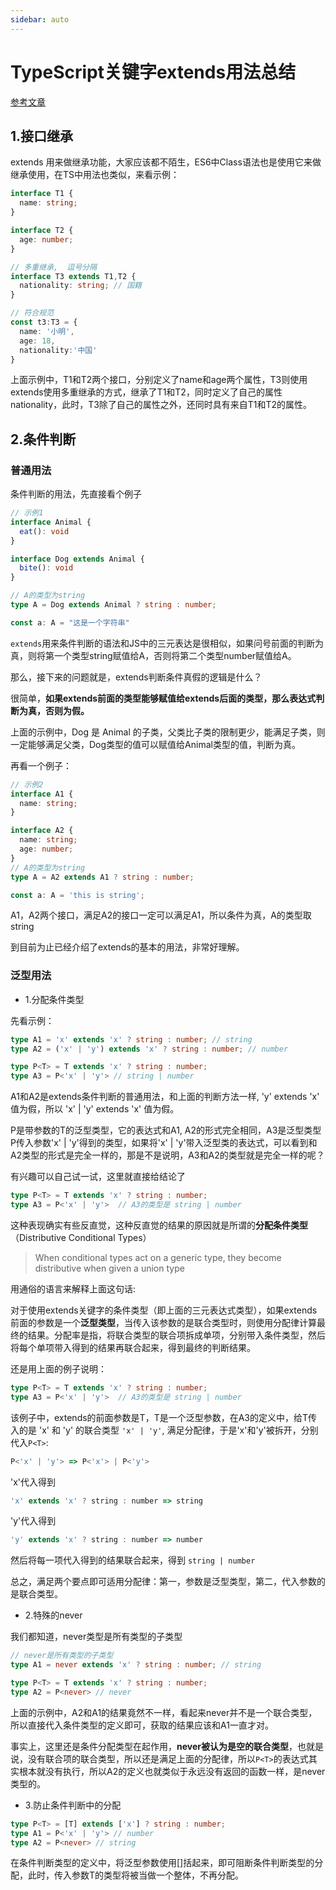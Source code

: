 ```yaml
---
sidebar: auto
---
```


# TypeScript关键字extends用法总结
[参考文章](https://juejin.cn/post/6998736350841143326#comment)

## 1.接口继承

extends 用来做继承功能，大家应该都不陌生，ES6中Class语法也是使用它来做继承使用，在TS中用法也类似，来看示例：

```ts
interface T1 {
  name: string;
}

interface T2 {
  age: number;
}

// 多重继承,  逗号分隔
interface T3 extends T1,T2 {
  nationality: string; // 国籍
}

// 符合规范
const t3:T3 = {
  name: '小明',
  age: 18,
  nationality:'中国'
}
```

上面示例中，T1和T2两个接口，分别定义了name和age两个属性，T3则使用extends使用多重继承的方式，继承了T1和T2，同时定义了自己的属性nationality，此时，T3除了自己的属性之外，还同时具有来自T1和T2的属性。

## 2.条件判断

### 普通用法

条件判断的用法，先直接看个例子

```ts
// 示例1
interface Animal {
  eat(): void
}

interface Dog extends Animal {
  bite(): void
}

// A的类型为string
type A = Dog extends Animal ? string : number;

const a: A = "这是一个字符串"
```

`extends`用来条件判断的语法和JS中的三元表达是很相似，如果问号前面的判断为真，则将第一个类型string赋值给A，否则将第二个类型number赋值给A。

那么，接下来的问题就是，extends判断条件真假的逻辑是什么？

很简单，**如果extends前面的类型能够赋值给extends后面的类型，那么表达式判断为真，否则为假。**

上面的示例中，Dog 是 Animal 的子类，父类比子类的限制更少，能满足子类，则一定能够满足父类，Dog类型的值可以赋值给Animal类型的值，判断为真。

再看一个例子：

```ts
// 示例2
interface A1 {
  name: string;
}

interface A2 {
  name: string;
  age: number;
}
// A的类型为string
type A = A2 extends A1 ? string : number;

const a: A = 'this is string';
```

A1，A2两个接口，满足A2的接口一定可以满足A1，所以条件为真，A的类型取string

到目前为止已经介绍了extends的基本的用法，非常好理解。


### 泛型用法

- 1.分配条件类型

先看示例：

```ts
type A1 = 'x' extends 'x' ? string : number; // string 
type A2 = ('x' | 'y') extends 'x' ? string : number; // number

type P<T> = T extends 'x' ? string : number;
type A3 = P<'x' | 'y'> // string | number
```

A1和A2是extends条件判断的普通用法，和上面的判断方法一样, 'y' extends 'x' 值为假，所以 'x' | 'y' extends 'x' 值为假。

P是带参数的T的泛型类型，它的表达式和A1, A2的形式完全相同，A3是泛型类型P传入参数'x' | 'y'得到的类型，如果将'x' | 'y'带入泛型类的表达式，可以看到和A2类型的形式是完全一样的，那是不是说明，A3和A2的类型就是完全一样的呢？

有兴趣可以自己试一试，这里就直接给结论了

```ts
type P<T> = T extends 'x' ? string : number;
type A3 = P<'x' | 'y'>  // A3的类型是 string | number
```

这种表现确实有些反直觉，这种反直觉的结果的原因就是所谓的**分配条件类型**（Distributive Conditional Types）

> When conditional types act on a generic type, they become distributive when given a union type

用通俗的语言来解释上面这句话:

对于使用extends关键字的条件类型（即上面的三元表达式类型），如果extends前面的参数是一个**泛型类型**，当传入该参数的是联合类型时，则使用分配律计算最终的结果。分配率是指，将联合类型的联合项拆成单项，分别带入条件类型，然后将每个单项带入得到的结果再联合起来，得到最终的判断结果。

还是用上面的例子说明：

```ts
type P<T> = T extends 'x' ? string : number;
type A3 = P<'x' | 'y'>  // A3的类型是 string | number
```

该例子中，extends的前面参数是T，T是一个泛型参数，在A3的定义中，给T传入的是 'x' 和 'y' 的联合类型 `'x' | 'y'`, 满足分配律，于是'x'和'y'被拆开，分别代入`P<T>`:

```ts
P<'x' | 'y'> => P<'x'> | P<'y'>
```

'x'代入得到

```ts
'x' extends 'x' ? string : number => string
```

'y'代入得到

```ts
'y' extends 'x' ? string : number => number
```

然后将每一项代入得到的结果联合起来，得到 `string | number`

总之，满足两个要点即可适用分配律：第一，参数是泛型类型，第二，代入参数的是联合类型。


- 2.特殊的never

我们都知道，never类型是所有类型的子类型

```ts
// never是所有类型的子类型
type A1 = never extends 'x' ? string : number; // string

type P<T> = T extends 'x' ? string : number;
type A2 = P<never> // never
```

上面的示例中，A2和A1的结果竟然不一样，看起来never并不是一个联合类型，所以直接代入条件类型的定义即可，获取的结果应该和A1一直才对。

事实上，这里还是条件分配类型在起作用，**never被认为是空的联合类型**，也就是说，没有联合项的联合类型，所以还是满足上面的分配律，所以`P<T>`的表达式其实根本就没有执行，所以A2的定义也就类似于永远没有返回的函数一样，是never类型的。


- 3.防止条件判断中的分配

```ts
type P<T> = [T] extends ['x'] ? string : number;
type A1 = P<'x' | 'y'> // number
type A2 = P<never> // string
```

在条件判断类型的定义中，将泛型参数使用[]括起来，即可阻断条件判断类型的分配，此时，传入参数T的类型将被当做一个整体，不再分配。








